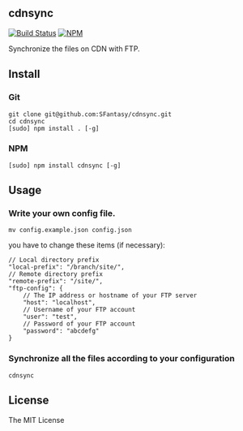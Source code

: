 cdnsync
---
[![Build Status](https://travis-ci.org/SFantasy/cdnsync.svg)](https://travis-ci.org/SFantasy/cdnsync)
[![NPM](https://nodei.co/npm/cdnsync.png)](https://nodei.co/npm/cdnsync/)

Synchronize the files on CDN with FTP.

## Install

### Git

```
git clone git@github.com:SFantasy/cdnsync.git
cd cdnsync
[sudo] npm install . [-g]
```

### NPM

```
[sudo] npm install cdnsync [-g]
```

## Usage

### Write your own config file.

```
mv config.example.json config.json
```

you have to change these items (if necessary):

```
// Local directory prefix
"local-prefix": "/branch/site/",
// Remote directory prefix
"remote-prefix": "/site/",
"ftp-config": {
    // The IP address or hostname of your FTP server
    "host": "localhost",
    // Username of your FTP account
    "user": "test",
    // Password of your FTP account
    "password": "abcdefg"
}
```

### Synchronize all the files according to your configuration

```
cdnsync
```

## License

The MIT License

